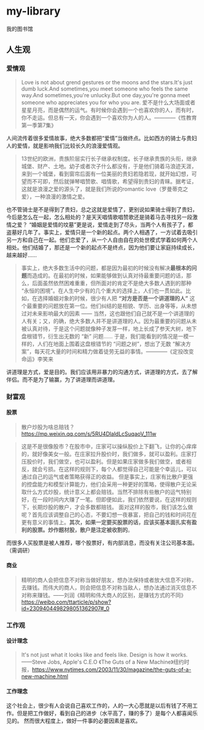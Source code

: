 # my-library
我的图书馆

## 人生观

### 爱情观

> Love is not about grend gestures or the moons and the stars.It's just dumb luck.And sometimes,you meet someone who feels the same way.And sometimes,you're unlucky.But one day,you're gonna meet someone who appreciates you for who you are.
爱不是什么大场面或者星星月亮，而是偶然的运气。有时候你会遇到一个也喜欢你的人，而有时，你不走运。但总有一天，你会遇到一个喜欢你为人的人。————《性教育第一季第7集》

人间流传着很多爱情故事，绝大多数都把“爱情”当做终点。比如西方的骑士与贵妇人的爱情，就是影响我们比较长久的浪漫爱情观。
> 13世纪的欧洲，贵族阶层实行长子继承权制度。长子继承贵族的头衔，继承城堡、财产、土地。幼子或者次子什么都没有，于是他们骑着马浪迹天涯，来到一个城堡，看到窗帘后面有一位美丽的贵妇若隐若现，就开始幻想，可望而不可即，然后就弹琴唱赞歌、唱情歌，希望得到贵妇的青睐。据考证，这就是浪漫之爱的源头了，就是我们所说的romantic love（罗曼蒂克之爱），一种浪漫的激情之爱。

也不管骑士是不是得到了贵妇，总之这就是爱情了，更别说如果骑士得到了贵妇，今后是怎么在一起，怎么相处的？是天天唱情歌唱赞歌还是骑着马去寻找另一段激情之爱？
“婚姻是爱情的坟墓”更是说，爱情走到了尽头，当两个人有孩子了，都盗墓好几年了。事实上，爱情只是一个新的起点。两个人相遇了，一方试着去吸引另一方和自己在一起。他们恋爱了，从一个人自由自在的处世模式学着如何两个人相处。他们结婚了，那还是一个新的起点不是终点，因为他们要让家庭持续成⻓，越来越好......

> 事实上，绝大多数生活中的问题，都是因为最初的时候没有解决**最根本的问题**而造成的。在最初的时候，如果能够做到认真对待最重要问题的话，那么，后面虽然依然困难重重，但所面对的肯定不是绝大多数人遇到的那种 “永恒的困境”。在人生中少有的几个重大的选择上，人们也一贯如此。比如，在选择婚姻对象的时候，很少有人把 **“对方是否是一个讲道理的人”** 这个最重要的问题放在第一位。他们纠结的是相貌、学历、出身等等，从未想过对未来影响最大的因素 —— 当然，这也跟他们自己就不是一个讲道理的人有关；又，的确，绝大多数人并不是讲道理的人。因为最重要的问题从未被认真对待，于是这个问题就像种子发芽一样，地上长成了参天大树，地下盘根错节，衍生出无数的 “新” 问题…… 于是，我们能看到的情况是一模一样的，人们在地面上围着这盘根错节的 “问题之树”，想出了无数 “解决方案”，每天花大量的时间和精力做着徒劳无益的事情。————《定投改变命运》李笑来

讲道理是方式，爱是目的。我们应该用非暴力的沟通方式，讲道理的方式，去了解伴侣。而不是为了输赢，为了讲道理而讲道理。



### 财富观

#### 股票

> 散户炒股为啥总赔钱？https://mp.weixin.qq.com/s/5RU4DlaldLcSuqaoV_111w

> 这是不是很像股市？在股市中，庄家可以操纵股价上下翻飞，让你的心痒痒的，就好像美女一般。在庄家拉升股价时，我们做多，就可以盈利。庄家打压股价时，我们做空，也可以盈利。但是如果庄家做多我们做空，或者相反，就会亏损。在这样的规则下，每个人都觉得自己可能是个幸运儿，可以通过自己的运气或者策略获得正的收益。
但是事实上，庄家有比散户更强的控盘能力和模型计算能力，他们会采用一种更好的策略，使得散户无论采取什么方式炒股，统计意义上都会赔钱。当然不排除有些散户的运气特别好，在一段时间内大赚了一笔。但即便如此，我们依然要说，在这样的规则下，长期炒股的散户，才会多数都赔钱。
面对这样的股市，我们该怎么做呢？首先应该调整自己的心态，不要幻想一夜暴富，把自己的钱和时间花在更有意义的事情上。**其次，如果一定要买股票的话，应该买基本面扎实有盈利的股票。炒作题材股，散户是注定被收割的**。

而很多人买股票是被人推荐，哪个股票好，有内部消息，而没有关注公司基本面。（需调研）

#### 商业

> 精明的商人会把信息不对称当做好朋友，想办法保持或者放大信息不对称，去赚钱。而伟大的商人，则会把信息不对称当敌人，想办法通过消灭信息不对称来赚钱。——刘润《精明和伟大商人的区别，是赚钱方式的不同》https://weibo.com/ttarticle/p/show?id=2309404498298051362907#_0

### 工作观

#### 设计理念

> It's not just what it looks like and feels like. Design is how it works.——Steve Jobs, Apple's C.E.O 《The Guts of a New Machine》纽约时报，https://www.nytimes.com/2003/11/30/magazine/the-guts-of-a-new-machine.html

#### 工作理念

这个社会上，很少有人会说自己喜欢工作的，人的一大心愿就是以后有钱了不用工作。但是把工作做好，看到自己的进步（水平高了，赚的多了）是每个人都喜闻乐见的。
然而很大程度上，做好一件事的必要因素是喜欢。
